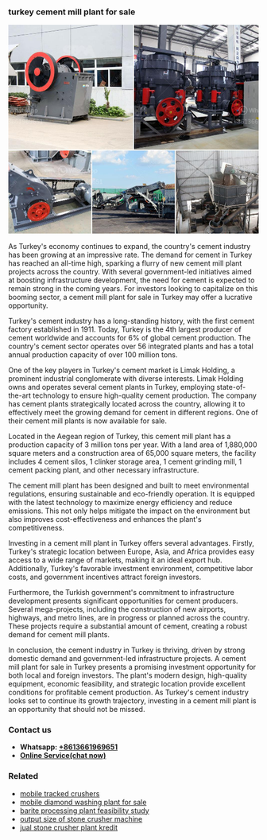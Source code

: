 <h3>turkey cement mill plant for sale</h3><img src='1708663759.jpg' alt=''><p>As Turkey's economy continues to expand, the country's cement industry has been growing at an impressive rate. The demand for cement in Turkey has reached an all-time high, sparking a flurry of new cement mill plant projects across the country. With several government-led initiatives aimed at boosting infrastructure development, the need for cement is expected to remain strong in the coming years. For investors looking to capitalize on this booming sector, a cement mill plant for sale in Turkey may offer a lucrative opportunity.</p><p>Turkey's cement industry has a long-standing history, with the first cement factory established in 1911. Today, Turkey is the 4th largest producer of cement worldwide and accounts for 6% of global cement production. The country's cement sector operates over 56 integrated plants and has a total annual production capacity of over 100 million tons.</p><p>One of the key players in Turkey's cement market is Limak Holding, a prominent industrial conglomerate with diverse interests. Limak Holding owns and operates several cement plants in Turkey, employing state-of-the-art technology to ensure high-quality cement production. The company has cement plants strategically located across the country, allowing it to effectively meet the growing demand for cement in different regions. One of their cement mill plants is now available for sale.</p><p>Located in the Aegean region of Turkey, this cement mill plant has a production capacity of 3 million tons per year. With a land area of 1,880,000 square meters and a construction area of 65,000 square meters, the facility includes 4 cement silos, 1 clinker storage area, 1 cement grinding mill, 1 cement packing plant, and other necessary infrastructure.</p><p>The cement mill plant has been designed and built to meet environmental regulations, ensuring sustainable and eco-friendly operation. It is equipped with the latest technology to maximize energy efficiency and reduce emissions. This not only helps mitigate the impact on the environment but also improves cost-effectiveness and enhances the plant's competitiveness.</p><p>Investing in a cement mill plant in Turkey offers several advantages. Firstly, Turkey's strategic location between Europe, Asia, and Africa provides easy access to a wide range of markets, making it an ideal export hub. Additionally, Turkey's favorable investment environment, competitive labor costs, and government incentives attract foreign investors.</p><p>Furthermore, the Turkish government's commitment to infrastructure development presents significant opportunities for cement producers. Several mega-projects, including the construction of new airports, highways, and metro lines, are in progress or planned across the country. These projects require a substantial amount of cement, creating a robust demand for cement mill plants.</p><p>In conclusion, the cement industry in Turkey is thriving, driven by strong domestic demand and government-led infrastructure projects. A cement mill plant for sale in Turkey presents a promising investment opportunity for both local and foreign investors. The plant's modern design, high-quality equipment, economic feasibility, and strategic location provide excellent conditions for profitable cement production. As Turkey's cement industry looks set to continue its growth trajectory, investing in a cement mill plant is an opportunity that should not be missed.</p><h3>Contact us</h3><ul><li><strong>Whatsapp:&nbsp;<a href="https://wa.me/8613661969651">+8613661969651</a></strong></li><li><a href="https://swt.shibang-china.com/?git&amp;zhl&amp;turkey cement mill plant for sale"><strong>Online Service(chat now)</strong></a></li></ul><h3>Related</h3><ul><li><a href='mobile tracked crushers.md'>mobile tracked crushers</a></li><li><a href='mobile diamond washing plant for sale.md'>mobile diamond washing plant for sale</a></li><li><a href='barite processing plant feasibility study.md'>barite processing plant feasibility study</a></li><li><a href='output size of stone crusher machine.md'>output size of stone crusher machine</a></li><li><a href='jual stone crusher plant kredit.md'>jual stone crusher plant kredit</a></li></ul>